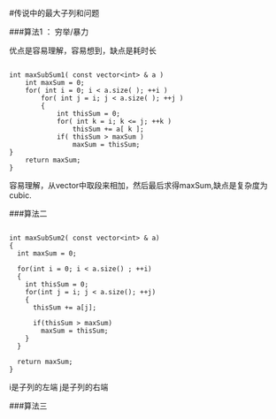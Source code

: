 #传说中的最大子列和问题




###算法1 ： 穷举/暴力 

优点是容易理解，容易想到，缺点是耗时长

```

int maxSubSum1( const vector<int> & a )    int maxSum = 0;    for( int i = 0; i < a.size( ); ++i )        for( int j = i; j < a.size( ); ++j )        {            int thisSum = 0;            for( int k = i; k <= j; ++k )                thisSum += a[ k ];            if( thisSum > maxSum )                maxSum = thisSum;}    return maxSum;}
```

容易理解，从vector中取段来相加，然后最后求得maxSum,缺点是复杂度为cubic.




###算法二

```

int maxSubSum2( const vector<int> & a)
{
  int maxSum = 0;
  
  for(int i = 0; i < a.size() ; ++i)
  {
    int thisSum = 0;
    for(int j = i; j < a.size(); ++j)
    {
      thisSum += a[j];
      
      if(thisSum > maxSum)
        maxSum = thisSum;
    }
  }
  
  return maxSum;
}
```

i是子列的左端
j是子列的右端


###算法三

```


```

